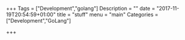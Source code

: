 +++
Tags = ["Development","golang"]
Description = ""
date = "2017-11-19T20:54:59+01:00"
title = "stuff"
menu = "main"
Categories = ["Development","GoLang"]

+++

